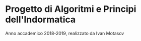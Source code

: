# Progetto di Algoritmi e Principi dell'Indormatica
Anno accademico 2018-2019, realizzato da Ivan Motasov
